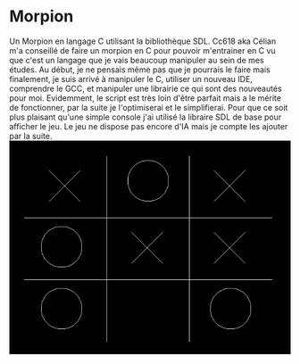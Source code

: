 # Morpion
Un Morpion en langage C utilisant la bibliothèque SDL.
Cc618 aka Célian m'a conseillé de faire un morpion en C pour pouvoir m'entrainer en C vu que c'est un langage que je vais beaucoup manipuler au sein de mes études. Au début, je ne pensais même pas que je pourrais le faire mais finalement, je suis arrivé à manipuler le C, utiliser un nouveau IDE, comprendre le GCC, et manipuler une librairie ce qui sont des nouveautés pour moi. Evidemment, le script est très loin d'être parfait mais a le mérite de fonctionner, par la suite je l'optimiserai et le simplifierai. Pour que ce soit plus plaisant qu'une simple console j'ai utilisé la libraire SDL de base pour afficher le jeu. Le jeu ne dispose pas encore d'IA mais je compte les ajouter par la suite.
![](Morpion.PNG)
